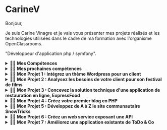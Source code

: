 # CarineV

Bonjour,

Je suis Carine Vinagre et je vais vous présenter mes projets réalisés et les technologies utilisées dans le cadre de ma formation avec l'organisme OpenClassrooms. 

"Développeur d'application php / symfony".

<details>
<summary><strong>👨‍💻 Mes Compétences </strong></summary>
  - Php <br/>
  - Symfony <br/>
  - Twig <br/>
  - Composer <br/>
  - Html <br/>
  - CSS <br/>
  - Bootstrap <br/>
  - JavaScript <br/>
</details>


 <details>
<summary><strong> 👨‍💻 Mes prochaines compétences </strong></summary>
 - Docker <br/>
 - React <br/>
</details>

 <details>
<summary><strong> 👨‍💻 Mon Projet 1 : Intégrez un thème Wordpress pour un client </strong></summary>
  
![Projet-1 Badge](https://img.shields.io/badge/Projet-1-green)
  
=> Lien du projet : http://carine-dev.fr/ (En cours de modification)
 
</details>

 <details>
<summary><strong> 👨‍💻 Mon Projet 2 : Analysez les besoins de votre client pour son festival de films </strong></summary>

![Projet-2 Badge](https://img.shields.io/badge/Projet-2-blue)
    
Le deuxième projet consistait en tant que développeur,  de lister les fonctionnalités dont a besoin une cliente et de proposer une solution technique adaptée. 

Sélectionner la solution qui vous semble la plus à même de répondre à son besoin : quels outils utiliser, éventuellement un CMS, etc.

Vous devrez ensuite réaliser une première maquette de ce site correspondant à ses attentes, en utilisant uniquement HTML et CSS.

=> Lien du projet : http://festivair.carine-dev.fr/

=> Accès au rendu : https://github.com/LeaVc11/Festival-des-films
 
</details>

 <details>
<summary><strong> 👨‍💻 Mon Projet 3 : Concevez la solution technique d'une application de restauration en ligne, ExpressFood </strong></summary>
 
![Projet-3 Badge](https://img.shields.io/badge/Projet-3-yellow)
   
Le troisème projet consistait à corriger un code existant qui comportait de multiples erreurs et mauvaises pratiques et référencement,

accessibilité et au niveau des performances du site web.

=> Lien du projet : https://github.com/LeaVc11/Express-Food
 </details>

 <details>
<summary><strong> 👨‍💻 Mon Projet 4 : Créez votre premier blog en PHP</strong></summary>

![Projet-4 Badge](https://img.shields.io/badge/Projet-4-red)

Pour ce quatrième projet est donc de développer votre blog professionnel. 

Ce site web se décompose en deux grands groupes de pages :

- Les pages utiles à tous les visiteurs ;

- Les pages permettant d’administrer votre blog.

- La liste des pages qui devront être accessibles depuis votre site web :

- La page d'accueil ;

- La page listant l’ensemble des blog posts ;

- La page affichant un blog post ;

- La page permettant d’ajouter un blog post ;

- La page permettant de modifier un blog post ;

- Les pages permettant de modifier/supprimer un blog post ;

- Les pages de connexion/enregistrement des utilisateurs.

Vous développerez une partie administration qui devra être accessible uniquement aux utilisateurs inscrits et validés.

Les pages d’administration seront donc accessibles sur conditions et vous veillerez à la sécurité de la partie administration.

Lien du projet : https://github.com/LeaVc11/Creer-un-blog-en-php
</details>

 <details>
<summary><strong> 👨‍💻 Mon Projet 5 : Développez de A à Z le site communautaire SnowTricks</strong></summary>

![Projet-5 Badge](https://img.shields.io/badge/Projet-5-ff69b4)
       
- Vous êtes chargé de développer le site répondant aux besoins de Jimmy.
 
- Vous devez ainsi implémenter les fonctionnalités suivantes : un annuaire des figures de snowboard. 

- Vous pouvez vous inspirer de la liste des figures sur Wikipédia.

- Contentez-vous d'intégrer 10 figures, le reste sera saisi par les internautes ;

- La gestion des figures (création, modification, consultation) ;

- Un espace de discussion commun à toutes les figures.

Pour implémenter ces fonctionnalités, vous devez créer les pages suivantes :

- La page d’accueil où figurera la liste des figures ; 

- La page de création d'une nouvelle figure ;

- La page de modification d'une figure ;

- La page de présentation d’une figure (contenant l’espace de discussion commun autour d’une figure).

L’ensemble des spécifications détaillées pour les pages à développer est accessible ici : Spécifications détaillées.

=> Lien du projet : https://github.com/LeaVc11/Snowtrick
 
 </details>

 <details>
<summary><strong> 👨‍💻 Mon Projet 6 : Créez un web service exposant une API</strong></summary>

![Projet-6 Badge](https://img.shields.io/badge/Projet-6-lightgrey)
      
Répondre aux besoins de ce premier client qui va permettre de mettre en place l’ensemble des API et de les éprouver tout de suite.

Après une réunion dense avec le client, il a été identifié un certain nombre d’informations. Il doit être possible de :

- Consulter la liste des produits  ;

- Consulter les détails d’un produit  ;

- Consulter la liste des utilisateurs inscrits liés à un client sur le site web ;

- Consulter le détail d’un utilisateur inscrit lié à un client ;

- Ajouter un nouvel utilisateur lié à un client ;

- Supprimer un utilisateur ajouté par un client.

Seuls les clients référencés peuvent accéder aux API. Les clients de l’API doivent être authentifiés via OAuth ou JWT.

Vous avez le choix entre mettre en place un serveur OAuth et y faire appel (en utilisant le FOSOAuthServerBundle), et utiliser Facebook, Google ou LinkedIn. 

Si vous décidez d’utiliser JWT, il vous faudra vérifier la validité du token ; l’usage d’une librairie est autorisé.

=> Lien du projet : https://github.com/LeaVc11/bilemo
 
 </details>

 <details>
<summary><strong> 👨‍💻 Mon Projet 7 : Améliorez une application existante de ToDo & Co</strong></summary>

![Projet-7 Badge](https://img.shields.io/badge/Projet-7-orange)

CORRECTIONS D'ANOMALIES

- Une tâche doit être attachée à un utilisateur

Actuellement, lorsqu’une tâche est créée, elle n’est pas rattachée à un utilisateur.Il vous est demandé d’apporter les corrections nécessaires afin 

qu’automatiquement,à la sauvegarde de la tâche, l’utilisateur authentifié soit rattaché à la tâche nouvellement créée.

Lors de la modification de la tâche, l’auteur ne peut pas être modifié.

Pour les tâches déjà créées, il faut qu’elles soient rattachées à un utilisateur “anonyme”.

 Choisir un rôle pour un utilisateur

- Lors de la création d’un utilisateur, il doit être possible de choisir un rôle pour celui-ci. Les rôles listés sont les suivants :

    - Rôle utilisateur (ROLE_USER) ;

    - Rôle utilisateur (ROLE_ADMIN).

- Lors de la modification d’un utilisateur, il est également possible de changer le rôle d’un utilisateur.

IMPLEMENTATIONS DE NOUVELLES FONCTIONNALITES

AUTORISATION

- Seuls les utilisateurs ayant le rôle administrateur (ROLE_ADMIN) doivent pouvoir accéder aux pages de gestion des utilisateurs.

- Les tâches ne peuvent être supprimées que par les utilisateurs ayant créé les tâches en question.

- Les tâches rattachées à l’utilisateur “anonyme” peuvent être supprimées uniquement par les utilisateurs ayant le rôle administrateur (ROLE_ADMIN).

 Implémentation de tests automatisés

- Il vous est demandé d’implémenter les tests automatisés (tests unitaires et fonctionnels)

nécessaires pour assurer que le fonctionnement de l’application est bien en adéquation avec les demandes.

- Ces tests doivent être implémentés avec PHPUnit ; vous pouvez aussi utiliser Behat pour la partie fonctionnelle.

- Vous prévoirez des données de tests afin de pouvoir prouver le fonctionnement dans les cas explicités dans ce document.

- Il vous est demandé de fournir un rapport de couverture de code au terme du projet.

- Il faut que le taux de couverture soit supérieur à 70 %.

DOCUMENTATION TECHNIQUE

- Il vous est demandé de produire une documentation expliquant comment l’implémentation de l'authentification a été faite.

- Cette documentation se destine aux prochains développeurs juniors qui rejoindront l’équipe dans quelques semaines. 

- Dans cette documentation, il doit être possible pour un débutant avec le framework Symfony de :

    - Comprendre quel(s) fichier(s) il faut modifier et pourquoi ;
    
    - Comment s’opère l’authentification ;et où sont stockés les utilisateurs.

- S’il vous semble important de mentionner d’autres informations , n’hésitez pas à le faire.

- Par ailleurs, vous ouvrez la marche en matière de collaboration à plusieurs sur ce projet. 

- Il vous est également demandé de produire un document expliquant comment devront procéder tous les développeurs souhaitant apporter des modifications au projet.

- Ce document devra aussi détailler le processus de qualité à utiliser ainsi que les règles à respecter.

AUDIT DE QUALITE DU CODE & PERFORMANCE DE L'APPLICATION
            
- Les fondateurs souhaitent pérenniser le développement de l’application.

- Cela dit, ils souhaitent dans un premier temps faire un état des lieux de la dette technique de l’application.

    Au terme de votre travail effectué sur l’application,

- Il vous est demandé de produire un audit de code sur les deux axes suivants : la qualité de code et la performance.

Bien évidemment, il vous est fortement conseillé d’utiliser des outils vous permettant d’avoir des métriques pour appuyer vos propos.

  - Vous pouvez par exemple utiliser Codacy ou CodeClimate pour auditer la qualité du code. 

  - Pour l'audit de performance, utilisez un outil de profiling. Le profiler de Symfony peut suffire,

mais vous pouvez également utiliser Blackfire ou New Relic si vous le souhaitez. Pensez à faire un audit avant et après modification.

  => Lien du projet :  https://github.com/LeaVc11/P8_ToDo

  </details>
